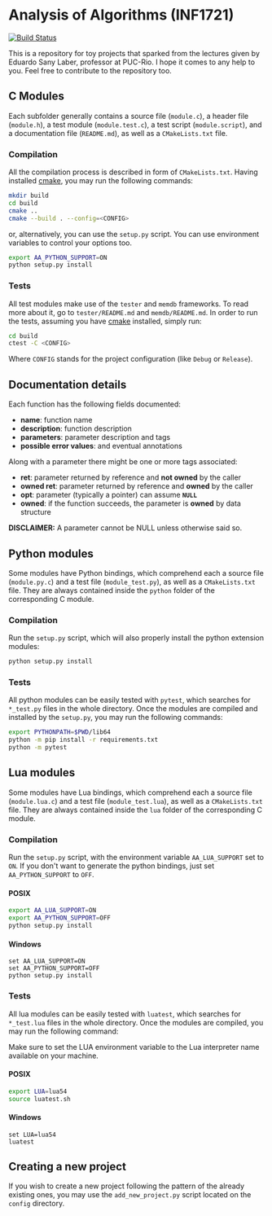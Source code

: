 # Analysis of Algorithms (INF1721)
[![Build Status](https://travis-ci.com/guidanoli/aa.svg?branch=master)](https://travis-ci.com/guidanoli/aa)

This is a repository for toy projects that sparked from the lectures given by Eduardo Sany Laber, professor at PUC-Rio. I hope it comes to any help to you. Feel free to contribute to the repository too.

## C Modules

Each subfolder generally contains a source file (`module.c`), a header file (`module.h`), a test module (`module.test.c`), a test script (`module.script`), and a documentation file (`README.md`), as well as a `CMakeLists.txt` file.

### Compilation

All the compilation process is described in form of `CMakeLists.txt`. Having installed [cmake](https://cmake.org/), you may run the following commands:

```sh
mkdir build
cd build
cmake ..
cmake --build . --config=<CONFIG>
```

or, alternatively, you can use the `setup.py` script. You can use environment variables to control your options too.

```sh
export AA_PYTHON_SUPPORT=ON
python setup.py install
```

### Tests

All test modules make use of the `tester` and `memdb` frameworks. To read more about it, go to `tester/README.md` and `memdb/README.md`. In order to run the tests, assuming you have [cmake](https://cmake.org/) installed, simply run:

```sh
cd build
ctest -C <CONFIG>
```

Where `CONFIG` stands for the project configuration (like `Debug` or `Release`).

## Documentation details

Each function has the following fields documented:

* **name**: function name
* **description**: function description
* **parameters**: parameter description and tags
* **possible error values**: and eventual annotations

Along with a parameter there might be one or more tags associated:

* **ret**: parameter returned by reference and **not owned** by the caller
* **owned ret**: parameter returned by reference and **owned** by the caller
* **opt**: parameter (typically a pointer) can assume **`NULL`**
* **owned**: if the function succeeds, the parameter is **owned** by data structure 

**DISCLAIMER:** A parameter cannot be NULL unless otherwise said so.

## Python modules

Some modules have Python bindings, which comprehend each a source file (`module.py.c`) and a test file (`module_test.py`), as well as a `CMakeLists.txt` file. They are always contained inside the `python` folder of the corresponding C module.

### Compilation

Run the `setup.py` script, which will also properly install the python extension modules:

```sh
python setup.py install
```

### Tests

All python modules can be easily tested with `pytest`, which searches for `*_test.py` files in the whole directory. Once the modules are compiled and installed by the `setup.py`, you may run the following commands:

```sh
export PYTHONPATH=$PWD/lib64
python -m pip install -r requirements.txt
python -m pytest
```

## Lua modules

Some modules have Lua bindings, which comprehend each a source file (`module.lua.c`) and a test file (`module_test.lua`), as well as a `CMakeLists.txt` file. They are always contained inside the `lua` folder of the corresponding C module.

### Compilation

Run the `setup.py` script, with the environment variable `AA_LUA_SUPPORT` set to `ON`.
If you don't want to generate the python bindings, just set `AA_PYTHON_SUPPORT` to `OFF`.

#### POSIX

```sh
export AA_LUA_SUPPORT=ON
export AA_PYTHON_SUPPORT=OFF
python setup.py install
```

#### Windows

```dos
set AA_LUA_SUPPORT=ON
set AA_PYTHON_SUPPORT=OFF
python setup.py install
```

### Tests

All lua modules can be easily tested with `luatest`, which searches for `*_test.lua` files in the whole directory. Once the modules are compiled, you may run the following command:

Make sure to set the LUA environment variable to the Lua interpreter name available on your machine.

#### POSIX

```sh
export LUA=lua54
source luatest.sh
```

#### Windows

```dos
set LUA=lua54
luatest
```

## Creating a new project

If you wish to create a new project following the pattern of the already existing ones, you may use the `add_new_project.py` script located on the `config` directory.
